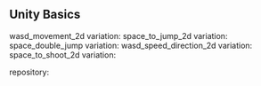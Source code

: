 ## Unity Basics

wasd_movement_2d variation: 
space_to_jump_2d variation:
space_double_jump variation: 
wasd_speed_direction_2d variation: 
space_to_shoot_2d variation: 

repository: 
